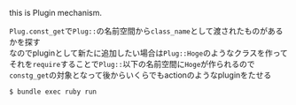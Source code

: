 this is Plugin mechanism.

`Plug.const_get`で`Plug::`の名前空間から`class_name`として渡されたものがあるかを探す  
なのでpluginとして新たに追加したい場合は`Plug::Hoge`のようなクラスを作ってそれを`require`することで`Plug::`以下の名前空間に`Hoge`が作られるので`constg_get`の対象となって後からいくらでもactionのようなpluginをたせる

```sh
$ bundle exec ruby run
```

